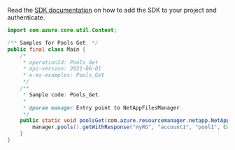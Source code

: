 Read the [SDK documentation](https://github.com/Azure/azure-sdk-for-java/blob/azure-resourcemanager-netapp_1.0.0-beta.5/sdk/netapp/azure-resourcemanager-netapp/README.md) on how to add the SDK to your project and authenticate.

```java
import com.azure.core.util.Context;

/** Samples for Pools Get. */
public final class Main {
    /*
     * operationId: Pools_Get
     * api-version: 2021-06-01
     * x-ms-examples: Pools_Get
     */
    /**
     * Sample code: Pools_Get.
     *
     * @param manager Entry point to NetAppFilesManager.
     */
    public static void poolsGet(com.azure.resourcemanager.netapp.NetAppFilesManager manager) {
        manager.pools().getWithResponse("myRG", "account1", "pool1", Context.NONE);
    }
}
```
